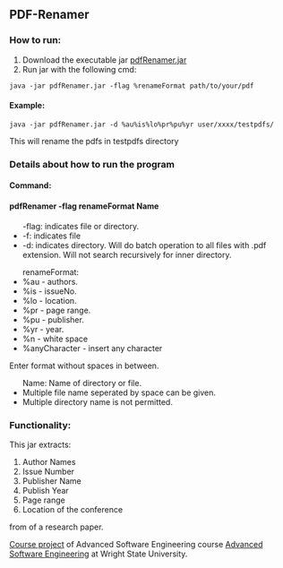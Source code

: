 ## PDF-Renamer

### How to run:

<ol>
<li> Download the executable jar <a href="https://github.com/md-k-sarker/PDF-Renamer/releases/download/v1.1.0/pdfRenamer.jar" title="PDF Renamer"> pdfRenamer.jar </a> </li>

<li> Run jar with the following cmd: </li>
</ol>

```
java -jar pdfRenamer.jar -flag %renameFormat path/to/your/pdf
```

#### Example: 
```
java -jar pdfRenamer.jar -d %au%is%lo%pr%pu%yr user/xxxx/testpdfs/ 
```
This will rename the pdfs in testpdfs directory



### Details about how to run the program 

#### Command:  
#### pdfRenamer -flag renameFormat Name

<ul>-flag: indicates file or directory.
<li> -f: indicates file </li>
 <li> -d: indicates directory. Will do batch operation to all files with .pdf extension. Will not search recursively for inner directory.</li></ul>

<ul>renameFormat:
  <li>%au - authors.</li>
  <li>%is - issueNo. </li>
  <li>%lo - location.</li>
  <li>%pr - page range.</li>
  <li>%pu - publisher.</li>
  <li>%yr - year.</li>		  <li>%n  - white space</li>		  <li>%anyCharacter - insert any character</li>
  </ul>
		  Enter format without spaces in between.
	
 <ul>Name: Name of directory or file.
		<li>  Multiple file name seperated by space can be given.</li>
		<li> Multiple directory name is not permitted.</li> </ul>


### Functionality:

This jar extracts:
<ol>
 <li>Author Names </li>
  <li>Issue Number </li>
 <li>Publisher Name </li>
  <li>Publish Year </li>
   <li>Page range </li>
  <li>Location of the conference </li>
 </ol>
from of a research paper. 



<a href="http://cecs.wright.edu/~pmateti/Courses/7140/Projects/7140-2017-spring-project.html" title="Course project">Course project</a> of Advanced Software Engineering course <a href="http://cecs.wright.edu/~pmateti/Courses/7140/Top/index.html" title="Advanced Software Engineering"> Advanced Software Engineering</a> at Wright State University.






